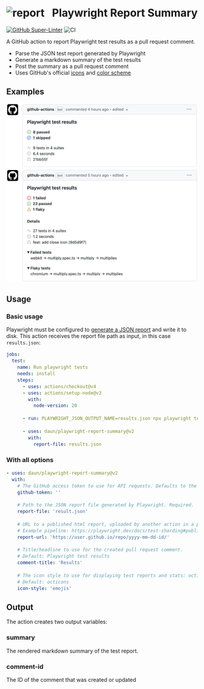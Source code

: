 # ![report](https://icongr.am/octicons/comment-discussion.svg?size=22&color=abb4bf)   Playwright Report Summary

[![GitHub Super-Linter](https://github.com/actions/typescript-action/actions/workflows/linter.yml/badge.svg)](https://github.com/super-linter/super-linter)
![CI](https://github.com/actions/typescript-action/actions/workflows/ci.yml/badge.svg)

A GitHub action to report Playwright test results as a pull request comment.

- Parse the JSON test report generated by Playwright
- Generate a markdown summary of the test results
- Post the summary as a pull request comment
- Uses GitHub's official [icons](https://primer.style/design/foundations/icons) and [color scheme](https://primer.style/design/foundations/color)

## Examples

<img src="assets/comment-passed.png" width="701">

<img src="assets/comment-failed.png" width="701">

## Usage

### Basic usage

Playwright must be configured to [generate a JSON report](https://playwright.dev/docs/test-reporters#json-reporter)
and write it to disk. This action receives the report file path as input, in this case `results.json`:

```yaml
jobs:
  test:
    name: Run playwright tests
    needs: install
    steps:
      - uses: actions/checkout@v4
      - uses: actions/setup-node@v3
        with:
          node-version: 20

      - run: PLAYWRIGHT_JSON_OUTPUT_NAME=results.json npx playwright test --reporter json

      - uses: daun/playwright-report-summary@v2
        with:
          report-file: results.json
```

### With all options

```yaml
- uses: daun/playwright-report-summary@v2
  with:
    # The GitHub access token to use for API requests. Defaults to the standard GITHUB_TOKEN.
    github-token: ''

    # Path to the JSON report file generated by Playwright. Required.
    report-file: 'result.json'

    # URL to a published html report, uploaded by another action in a previous step.
    # Example pipeline: https://playwright.dev/docs/test-sharding#publishing-report-on-the-web
    report-url: 'https://user.github.io/repo/yyyy-mm-dd-id/'

    # Title/headline to use for the created pull request comment.
    # Default: Playwright test results
    comment-title: 'Results'

    # The icon style to use for displaying test reports and stats: octicons | emojis
    # Default: octicons
    icon-style: 'emojis'
```

## Output

The action creates two output variables:

### summary

The rendered markdown summary of the test report.

### comment-id

The ID of the comment that was created or updated

